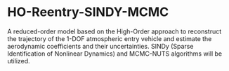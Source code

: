 # HO-Reentry-SINDY-MCMC
A reduced-order model based on the High-Order approach to reconstruct the trajectory of the 1-DOF atmospheric entry vehicle and estimate the aerodynamic coefficients and their uncertainties. SINDy (Sparse Identification of Nonlinear Dynamics) and MCMC-NUTS algorithms will be utilized.
